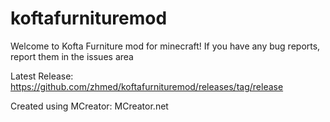 # koftafurnituremod
Welcome to Kofta Furniture mod for minecraft!
If you have any bug reports, report them in the issues area

Latest Release:
https://github.com/zhmed/koftafurnituremod/releases/tag/release

Created using MCreator: MCreator.net
 
